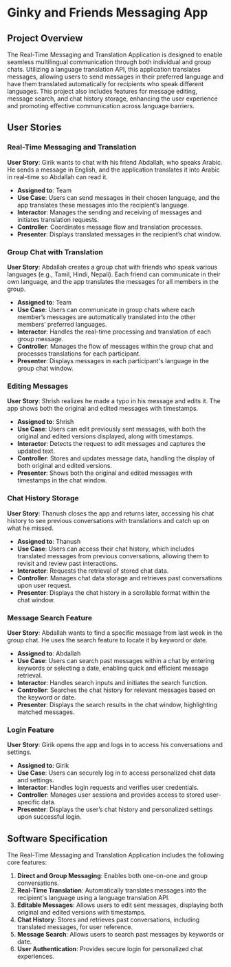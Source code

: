 # Ginky and Friends Messaging App

## Project Overview

The Real-Time Messaging and Translation Application is designed to enable seamless multilingual communication through both individual and group chats. Utilizing a language translation API, this application translates messages, allowing users to send messages in their preferred language and have them translated automatically for recipients who speak different languages. This project also includes features for message editing, message search, and chat history storage, enhancing the user experience and promoting effective communication across language barriers.

## User Stories

### Real-Time Messaging and Translation

**User Story**: Girik wants to chat with his friend Abdallah, who speaks Arabic. He sends a message in English, and the application translates it into Arabic in real-time so Abdallah can read it.

- **Assigned to**: Team
- **Use Case**: Users can send messages in their chosen language, and the app translates these messages into the recipient’s language.
- **Interactor**: Manages the sending and receiving of messages and initiates translation requests.
- **Controller**: Coordinates message flow and translation processes.
- **Presenter**: Displays translated messages in the recipient’s chat window.

### Group Chat with Translation

**User Story**: Abdallah creates a group chat with friends who speak various languages (e.g., Tamil, Hindi, Nepali). Each friend can communicate in their own language, and the app translates the messages for all members in the group.

- **Assigned to**: Team
- **Use Case**: Users can communicate in group chats where each member’s messages are automatically translated into the other members’ preferred languages.
- **Interactor**: Handles the real-time processing and translation of each group message.
- **Controller**: Manages the flow of messages within the group chat and processes translations for each participant.
- **Presenter**: Displays messages in each participant's language in the group chat window.

### Editing Messages

**User Story**: Shrish realizes he made a typo in his message and edits it. The app shows both the original and edited messages with timestamps.

- **Assigned to**: Shrish
- **Use Case**: Users can edit previously sent messages, with both the original and edited versions displayed, along with timestamps.
- **Interactor**: Detects the request to edit messages and captures the updated text.
- **Controller**: Stores and updates message data, handling the display of both original and edited versions.
- **Presenter**: Shows both the original and edited messages with timestamps in the chat window.

### Chat History Storage

**User Story**: Thanush closes the app and returns later, accessing his chat history to see previous conversations with translations and catch up on what he missed.

- **Assigned to**: Thanush
- **Use Case**: Users can access their chat history, which includes translated messages from previous conversations, allowing them to revisit and review past interactions.
- **Interactor**: Requests the retrieval of stored chat data.
- **Controller**: Manages chat data storage and retrieves past conversations upon user request.
- **Presenter**: Displays the chat history in a scrollable format within the chat window.

### Message Search Feature

**User Story**: Abdallah wants to find a specific message from last week in the group chat. He uses the search feature to locate it by keyword or date.

- **Assigned to**: Abdallah
- **Use Case**: Users can search past messages within a chat by entering keywords or selecting a date, enabling quick and efficient message retrieval.
- **Interactor**: Handles search inputs and initiates the search function.
- **Controller**: Searches the chat history for relevant messages based on the keyword or date.
- **Presenter**: Displays the search results in the chat window, highlighting matched messages.

### Login Feature

**User Story**: Girik opens the app and logs in to access his conversations and settings.

- **Assigned to**: Girik
- **Use Case**: Users can securely log in to access personalized chat data and settings.
- **Interactor**: Handles login requests and verifies user credentials.
- **Controller**: Manages user sessions and provides access to stored user-specific data.
- **Presenter**: Displays the user’s chat history and personalized settings upon successful login.

## Software Specification

The Real-Time Messaging and Translation Application includes the following core features:

1. **Direct and Group Messaging**: Enables both one-on-one and group conversations.
2. **Real-Time Translation**: Automatically translates messages into the recipient's language using a language translation API.
3. **Editable Messages**: Allows users to edit sent messages, displaying both original and edited versions with timestamps.
4. **Chat History**: Stores and retrieves past conversations, including translated messages, for user reference.
5. **Message Search**: Allows users to search past messages by keywords or date.
6. **User Authentication**: Provides secure login for personalized chat experiences.